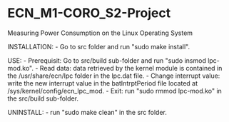 # ECN_M1-CORO_S2-Project
Measuring Power Consumption on the Linux Operating System

INSTALLATION:
	- Go to src folder and run "sudo make install".
	
USE:
	- Prerequisit: Go to src/build sub-folder and run "sudo insmod lpc-mod.ko".
	- Read data: data retrieved by the kernel module is contained in the /usr/share/ecn/lpc folder in the lpc.dat file.
	- Change interrupt value: write the new interrupt value in the batIntrptPeriod file located at /sys/kernel/config/ecn_lpc_mod.
	- Exit: run "sudo rmmod lpc-mod.ko" in the src/build sub-folder.
	
UNINSTALL:
	- run "sudo make clean" in the src folder.
